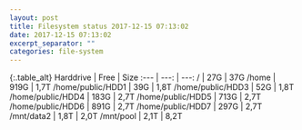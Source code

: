 ```yaml
---
layout: post
title: Filesystem status 2017-12-15 07:13:02
date: 2017-12-15 07:13:02
excerpt_separator: ""
categories: file-system
---
```

{:.table_alt}
Harddrive | Free | Size
:--- | ---: | ---:
/ | 27G | 37G
/home | 919G | 1,7T
/home/public/HDD1 | 39G | 1,8T
/home/public/HDD3 | 52G | 1,8T
/home/public/HDD4 | 183G | 2,7T
/home/public/HDD5 | 713G | 2,7T
/home/public/HDD6 | 891G | 2,7T
/home/public/HDD7 | 297G | 2,7T
/mnt/data2 | 1,8T | 2,0T
/mnt/pool | 2,1T | 8,2T
